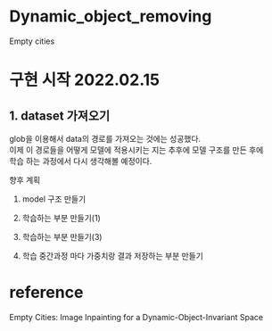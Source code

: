 # Dynamic_object_removing
Empty cities

# 구현 시작 2022.02.15

## 1. dataset 가져오기      
glob을 이용해서 data의 경로를 가져오는 것에는 성공했다.     
이제 이 경로들을 어떻게 모델에 적용시키는 지는 추후에 모델 구조를 만든 후에     
학습 하는 과정에서 다시 생각해볼 예정이다.


 향후 계획

1. model 구조 만들기

2. 학습하는 부분 만들기(1)

3. 학습하는 부분 만들기(3)

4. 학습 중간과정 마다 가중치랑 결과 저장하는 부분 만들기



# reference
Empty Cities: Image Inpainting for a Dynamic-Object-Invariant Space
